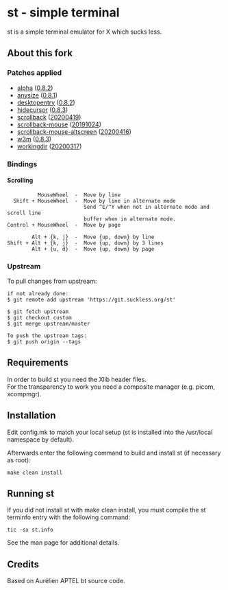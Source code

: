 # st - simple terminal
st is a simple terminal emulator for X which sucks less.


## About this fork
### Patches applied
 - [alpha](https://st.suckless.org/patches/alpha/)
 ([0.8.2](https://st.suckless.org/patches/alpha/st-alpha-0.8.2.diff))
 - [anysize](https://st.suckless.org/patches/anysize/)
 ([0.8.1](https://st.suckless.org/patches/anysize/st-anysize-0.8.1.diff))
 - [desktopentry](https://st.suckless.org/patches/desktopentry/)
 ([0.8.2](https://st.suckless.org/patches/desktopentry/st-desktopentry-0.8.2.diff))
 - [hidecursor](https://st.suckless.org/patches/hidecursor/)
 ([0.8.3](https://st.suckless.org/patches/hidecursor/st-hidecursor-0.8.3.diff))
 - [scrollback](https://st.suckless.org/patches/scrollback/)
 ([20200419](https://st.suckless.org/patches/scrollback/st-scrollback-20200419-72e3f6c.diff))
 - [scrollback-mouse](https://st.suckless.org/patches/scrollback/)
 ([20191024](https://st.suckless.org/patches/scrollback/st-scrollback-mouse-20191024-a2c479.diff))
 - [scrollback-mouse-altscreen](https://st.suckless.org/patches/scrollback/)
 ([20200416](https://st.suckless.org/patches/scrollback/st-scrollback-mouse-altscreen-20200416-5703aa0.diff))
 - [w3m](https://st.suckless.org/patches/w3m/)
 ([0.8.3](https://st.suckless.org/patches/w3m/st-w3m-0.8.3.diff))
 - [workingdir](https://st.suckless.org/patches/workingdir/)
 ([20200317](https://st.suckless.org/patches/workingdir/st-workingdir-20200317-51e19ea.diff))

### Bindings
#### Scrolling
```
          MouseWheel  -  Move by line
  Shift + MouseWheel  -  Move by line in alternate mode
                         Send ^E/^Y when not in alternate mode and scroll line
                         buffer when in alternate mode.
Control + MouseWheel  -  Move by page

        Alt + {k, j}  -  Move {up, down} by line
Shift + Alt + {k, j}  -  Move {up, down} by 3 lines
        Alt + {u, d}  -  Move {up, down} by page
```

### Upstream
To pull changes from upstream:
```
if not already done:
$ git remote add upstream 'https://git.suckless.org/st'

$ git fetch upstream
$ git checkout custom
$ git merge upstream/master

To push the upstream tags:
$ git push origin --tags
```


## Requirements
In order to build st you need the Xlib header files.\
For the transparency to work you need a composite manager (e.g. picom,
xcompmgr).


## Installation
Edit config.mk to match your local setup (st is installed into
the /usr/local namespace by default).

Afterwards enter the following command to build and install st (if
necessary as root):

    make clean install


## Running st
If you did not install st with make clean install, you must compile
the st terminfo entry with the following command:

    tic -sx st.info

See the man page for additional details.

## Credits
Based on Aurélien APTEL <aurelien dot aptel at gmail dot com> bt source code.

